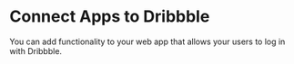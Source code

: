 # Connect Apps to Dribbble
You can add functionality to your web app that allows your users to log in with Dribbble.
